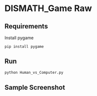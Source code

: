 # DISMATH_Game Raw

## Requirements

Install pygame

```
pip install pygame
```

## Run

```python
python Human_vs_Computer.py
```

## Sample Screenshot
